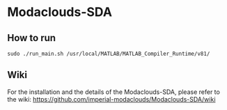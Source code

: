 Modaclouds-SDA
==============
## How to run

```
sudo ./run_main.sh /usr/local/MATLAB/MATLAB_Compiler_Runtime/v81/
```

## Wiki
For the installation and the details of the Modaclouds-SDA, please refer to the wiki: https://github.com/imperial-modaclouds/Modaclouds-SDA/wiki
